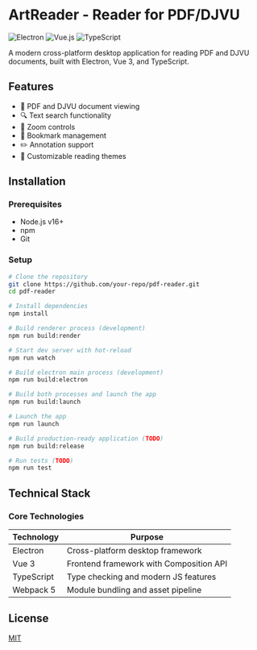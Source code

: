 # ArtReader - Reader for PDF/DJVU

![Electron](https://img.shields.io/badge/Electron-2B2E3A?style=for-the-badge&logo=electron&logoColor=9FEAF9)
![Vue.js](https://img.shields.io/badge/Vue.js-35495E?style=for-the-badge&logo=vuedotjs&logoColor=4FC08D)
![TypeScript](https://img.shields.io/badge/TypeScript-007ACC?style=for-the-badge&logo=typescript&logoColor=white)

A modern cross-platform desktop application for reading PDF and DJVU documents, built with Electron, Vue 3, and TypeScript.

## Features
- 📄 PDF and DJVU document viewing
- 🔍 Text search functionality
- 🔎 Zoom controls
- 📑 Bookmark management
- ✏️ Annotation support
- 🎨 Customizable reading themes

## Installation

### Prerequisites

- Node.js v16+
- npm
- Git

### Setup

```bash
# Clone the repository
git clone https://github.com/your-repo/pdf-reader.git
cd pdf-reader

# Install dependencies
npm install

# Build renderer process (development)
npm run build:render

# Start dev server with hot-reload
npm run watch

# Build electron main process (development)
npm run build:electron

# Build both processes and launch the app
npm run build:launch

# Launch the app
npm run launch

# Build production-ready application (TODO)
npm run build:release

# Run tests (TODO)
npm run test
```
## Technical Stack

### Core Technologies

| Technology | Purpose                                 |
| ---------- | --------------------------------------- |
| Electron   | Cross-platform desktop framework        |
| Vue 3      | Frontend framework with Composition API |
| TypeScript | Type checking and modern JS features    |
| Webpack 5  | Module bundling and asset pipeline      |
## License

[MIT](https://mit-license.org/)
